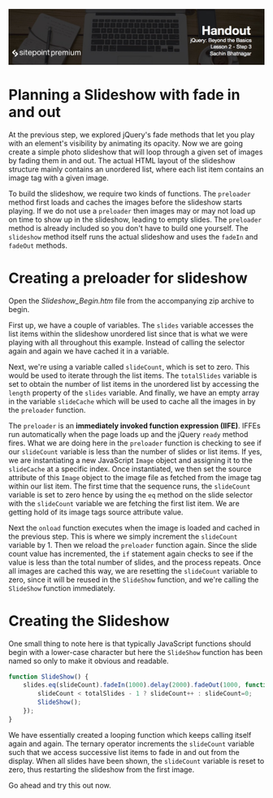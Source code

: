 ![](jQuery_Beyond_the_Basics_handouts/headers/Sachin_Lesson_2.3.jpg)
# Planning a Slideshow with fade in and out

At the previous step, we explored jQuery's fade methods that let you play with an element's visibility by animating its opacity. Now we are going create a simple photo slideshow that will loop through a given set of images by fading them in and out. The actual HTML layout of the slideshow structure mainly contains an unordered list, where each list item contains an image tag with a given image.

To build the slideshow, we require two kinds of functions. The `preloader` method first loads and caches the images before the slideshow starts playing. If we do not use a `preloader` then images may or may not load up on time to show up in the slideshow, leading to empty slides. The `preloader` method is already included so you don't have to build one yourself. The `slideshow` method itself runs the actual slideshow and uses the `fadeIn` and `fadeOut` methods.

# Creating a preloader for slideshow

Open the *Slideshow_Begin.htm* file from the accompanying zip archive to begin.

First up, we have a couple of variables. The `slides` variable accesses the list items within the slideshow unordered list since that is what we were playing with all throughout this example. Instead of calling the selector again and again we have cached it in a variable.

Next, we're using a variable called `slideCount`, which is set to zero. This would be used to iterate through the list items. The `totalSlides` variable is set to obtain the number of list items in the unordered list by accessing the `length` property of the `slides` variable. And finally, we have an empty array in the variable `slideCache` which will be used to cache all the images in by the `preloader` function.

The `preloader` is an **immediately invoked function expression (IIFE)**. IFFEs run automatically when the page loads up and the jQuery `ready` method fires. What we are doing here in the `preloader` function is checking to see if our `slideCount` variable is less than the number of slides or list items. If yes, we are instantiating a new JavaScript `Image` object and assigning it to the `slideCache` at a specific index. Once instantiated, we then set the source attribute of this `Image` object to the image file as fetched from the image tag within our list item. The first time that the sequence runs, the `slideCount` variable is set to zero hence by using the `eq` method on the slide selector with the `slideCount` variable we are fetching the first list item. We are getting hold of its image tags source attribute value.

Next the `onload` function executes when the image is loaded and cached in the previous step. This is where we simply increment the `slideCount` variable by 1. Then we reload the `preloader` function again. Since the slide count value has incremented, the `if` statement again checks to see if the value is less than the total number of slides, and the process repeats. Once all images are cached this way, we are resetting the `slideCount` variable to zero, since it will be reused in the `SlideShow` function, and we're calling the `SlideShow` function immediately.

# Creating the Slideshow

One small thing to note here is that typically JavaScript functions should begin with a lower-case character but here the `SlideShow` function has been named so only to make it obvious and readable.

```js
function SlideShow() {
	slides.eq(slideCount).fadeIn(1000).delay(2000).fadeOut(1000, function() {
		slideCount < totalSlides - 1 ? slideCount++ : slideCount=0;
		SlideShow();
	});
}
```

We have essentially created a looping function which keeps calling itself again and again. The ternary operator increments the `slideCount` variable such that we access successive list items to fade in and out from the display. When all slides have been shown, the `slideCount` variable is reset to zero, thus restarting the slideshow from the first image.

Go ahead and try this out now.